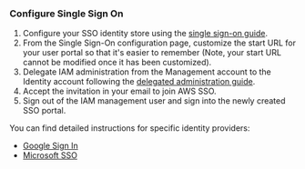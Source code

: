 ### Configure Single Sign On

1.  Configure your SSO identity store using the [single sign-on
    guide](https://docs.aws.amazon.com/singlesignon/latest/userguide/step2.html).
2.  From the Single Sign-On configuration page, customize the start URL
    for your user portal so that it's easier to remember (Note, your
    start URL cannot be modified once it has been customized).
3.  Delegate IAM administration from the Management account to the
    Identity account following the [delegated administration
    guide](https://docs.aws.amazon.com/singlesignon/latest/userguide/delegated-admin.html).
4.  Accept the invitation in your email to join AWS SSO.
5.  Sign out of the IAM management user and sign into the newly created
    SSO portal.

You can find detailed instructions for specific identity providers:

- [Google Sign In](#google-sign-in)
- [Microsoft SSO](#microsoft-sso)
